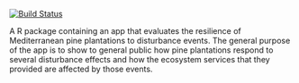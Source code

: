 [![Build Status](https://travis-ci.org/ajpelu/respine.svg?branch=master)](https://travis-ci.org/ajpelu/respine)

A R package containing an app that evaluates the resilience of Mediterranean pine plantations to disturbance events. The general purpose of the app is to show to general public how pine plantations respond to several disturbance effects and how the ecosystem services that they provided are affected by those events.

